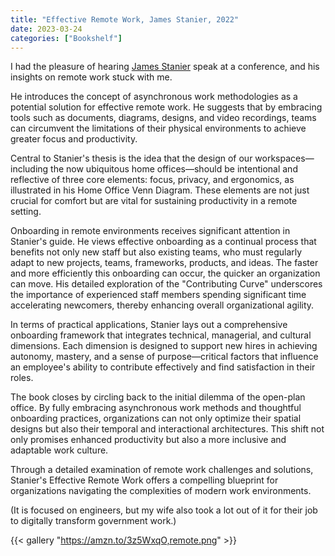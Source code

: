 ```yaml
---
title: "Effective Remote Work, James Stanier, 2022"
date: 2023-03-24
categories: ["Bookshelf"]
---
```


I had the pleasure of hearing [James Stanier](https://www.theengineeringmanager.com/) speak at a conference, and his insights on remote work stuck with me.

He introduces the concept of asynchronous work methodologies as a potential solution for effective remote work. He suggests that by embracing tools such as documents, diagrams, designs, and video recordings, teams can circumvent the limitations of their physical environments to achieve greater focus and productivity.

Central to Stanier's thesis is the idea that the design of our workspaces—including the now ubiquitous home offices—should be intentional and reflective of three core elements: focus, privacy, and ergonomics, as illustrated in his Home Office Venn Diagram. These elements are not just crucial for comfort but are vital for sustaining productivity in a remote setting.

Onboarding in remote environments receives significant attention in Stanier's guide. He views effective onboarding as a continual process that benefits not only new staff but also existing teams, who must regularly adapt to new projects, teams, frameworks, products, and ideas. The faster and more efficiently this onboarding can occur, the quicker an organization can move. His detailed exploration of the "Contributing Curve" underscores the importance of experienced staff members spending significant time accelerating newcomers, thereby enhancing overall organizational agility.

In terms of practical applications, Stanier lays out a comprehensive onboarding framework that integrates technical, managerial, and cultural dimensions. Each dimension is designed to support new hires in achieving autonomy, mastery, and a sense of purpose—critical factors that influence an employee's ability to contribute effectively and find satisfaction in their roles.

The book closes by circling back to the initial dilemma of the open-plan office. By fully embracing asynchronous work methods and thoughtful onboarding practices, organizations can not only optimize their spatial designs but also their temporal and interactional architectures. This shift not only promises enhanced productivity but also a more inclusive and adaptable work culture.

Through a detailed examination of remote work challenges and solutions, Stanier's Effective Remote Work offers a compelling blueprint for organizations navigating the complexities of modern work environments.

(It is focused on engineers, but my wife also took a lot out of it for their job to digitally transform government work.)

{{< gallery "https://amzn.to/3z5WxqO,remote.png" >}}
